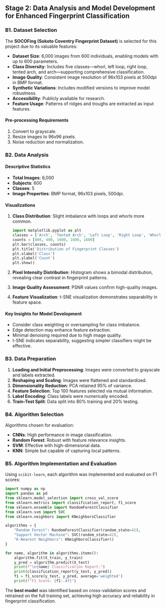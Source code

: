 ## Stage 2: Data Analysis and Model Development for Enhanced Fingerprint Classification

### B1. Dataset Selection
The **SOCOFing (Sokoto Coventry Fingerprint Dataset)** is selected for this project due to its valuable features:
- **Dataset Size**: 6,000 images from 600 individuals, enabling models with up to 600 parameters.
- **Class Diversity**: Includes five classes—whorl, left loop, right loop, tented arch, and arch—supporting comprehensive classification.
- **Image Quality**: Consistent image resolution of 96x103 pixels at 500dpi in BMP format.
- **Synthetic Variations**: Includes modified versions to improve model robustness.
- **Accessibility**: Publicly available for research.
- **Feature Usage**: Patterns of ridges and troughs are extracted as input features.

#### Pre-processing Requirements
1. Convert to grayscale.
2. Resize images to 96x96 pixels.
3. Noise reduction and normalization.

### B2. Data Analysis

#### Descriptive Statistics
- **Total Images**: 6,000
- **Subjects**: 600
- **Classes**: 5
- **Image Properties**: BMP format, 96x103 pixels, 500dpi.

#### Visualizations
1. **Class Distribution**: Slight imbalance with loops and whorls more common.

   ```python
   import matplotlib.pyplot as plt
   classes = ['Arch', 'Tented Arch', 'Left Loop', 'Right Loop', 'Whorl']
   counts = [800, 400, 1600, 1600, 1600]
   plt.bar(classes, counts)
   plt.title('Distribution of Fingerprint Classes')
   plt.xlabel('Class')
   plt.ylabel('Count')
   plt.show()
   ```

2. **Pixel Intensity Distribution**: Histogram shows a bimodal distribution, revealing clear contrast in fingerprint patterns.

3. **Image Quality Assessment**: PSNR values confirm high-quality images.

4. **Feature Visualization**: t-SNE visualization demonstrates separability in feature space.

#### Key Insights for Model Development
- Consider class weighting or oversampling for class imbalance.
- Edge detection may enhance feature extraction.
- Minimal denoising required due to high image quality.
- t-SNE indicates separability, suggesting simpler classifiers might be effective.

### B3. Data Preparation

1. **Loading and Initial Preprocessing**: Images were converted to grayscale and labels extracted.
2. **Reshaping and Scaling**: Images were flattened and standardized.
3. **Dimensionality Reduction**: PCA retained 95% of variance.
4. **Feature Selection**: Top 100 features selected via mutual information.
5. **Label Encoding**: Class labels were numerically encoded.
6. **Train-Test Split**: Data split into 80% training and 20% testing.

### B4. Algorithm Selection
Algorithms chosen for evaluation:
- **CNNs**: High performance in image classification.
- **Random Forest**: Robust with feature relevance insights.
- **SVM**: Effective with high-dimensional data.
- **KNN**: Simple but capable of capturing local patterns.

### B5. Algorithm Implementation and Evaluation

Using `scikit-learn`, each algorithm was implemented and evaluated on F1 scores:

```python
import numpy as np
import pandas as pd
from sklearn.model_selection import cross_val_score
from sklearn.metrics import classification_report, f1_score
from sklearn.ensemble import RandomForestClassifier
from sklearn.svm import SVC
from sklearn.neighbors import KNeighborsClassifier

algorithms = {
    "Random Forest": RandomForestClassifier(random_state=42),
    "Support Vector Machine": SVC(random_state=42),
    "K-Nearest Neighbors": KNeighborsClassifier()
}

for name, algorithm in algorithms.items():
    algorithm.fit(X_train, y_train)
    y_pred = algorithm.predict(X_test)
    print(f"\n{name} Classification Report:")
    print(classification_report(y_test, y_pred))
    f1 = f1_score(y_test, y_pred, average='weighted')
    print(f"F1 Score: {f1:.4f}")
```

The **best model** was identified based on cross-validation scores and retrained on the full training set, achieving high accuracy and reliability in fingerprint classification.
